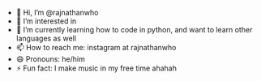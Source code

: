 - 👋 Hi, I’m @rajnathanwho
- 👀 I’m interested in 
- 🌱 I’m currently learning how to code in python, and want to learn other languages as well
- 📫 How to reach me: instagram at rajnathanwho
- 😄 Pronouns: he/him
- ⚡ Fun fact: I make music in my free time ahahah

